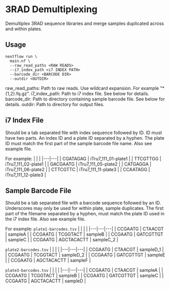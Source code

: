 # 3RAD Demultiplexing
Demultiplex 3RAD sequence libraries and merge samples duplicated across and within plates.

## Usage

```
nextflow run \
  main.nf \
  --raw_read_paths <RAW READS>
  --i7_index_path <i7 INDEX PATH> 
  --barcode_dir <BARCODE DIR> 
  --outdir <OUTDIR> 
```

raw_read_paths: Path to raw reads. Use wildcard expansion. For example "*{1,2}.fq.gz".
i7_index_path: Path to i7 index file. See below for details.
barcode_dir: Path to directory containing sample barcode file. See below for details. 
outdir: Path to directory for output files. 


## i7 Index File
Should be a tab separated file with index sequence followed by ID. ID must have two parts. An index ID and a plate ID separated by a hyphen. The plate ID must match the first part of the sample barcode file name. Also see example file.

For example:
|   |   |
|---|---|
| CGATAGAG | iTru7_111_01-plate1 |
| TTCGTTGG | iTru7_111_02-plate1 |
| GACGAATG | iTru7_111_05-plate2 |
| CATGAGGA | iTru7_111_06-plate2 |
| CTTCGTTC | iTru7_111_11-plate3 |
| CCAATAGG | iTru7_111_12-plate3 |

## Sample Barcode File
Should be a tab separated file with a barcode sequence followed by an ID. Underscores may only be used for within plate, sample duplicates. The first part of the filename separated by a hyphen, must match the plate ID used in the i7 index file. Also see example file. 

For example:
`plate1-barcodes.tsv`
|   |   |   |
|---|---|---|
| CCGAATG | CTAACGT    | sampleA |
| CCGAATG | TCGGTACT   | sampleB |
| CCGAATG | GATCGTTGT  | sampleC |
| CCGAATG | AGCTACACTT | sampleC_2 |

`plate2-barcodes.tsv`
|   |   |   |
|---|---|---|
| CCGAATG | CTAACGT    | sampleD_1 |
| CCGAATG | TCGGTACT   | sampleD_2 |
| CCGAATG | GATCGTTGT  | sampleE |
| CCGAATG | AGCTACACTT | sampleF |

`plate3-barcodes.tsv`
|   |   |   |
|---|---|---|
| CCGAATG | CTAACGT    | sampleA |
| CCGAATG | TCGGTACT   | sampleB |
| CCGAATG | GATCGTTGT  | sampleC |
| CCGAATG | AGCTACACTT | sampleD |
